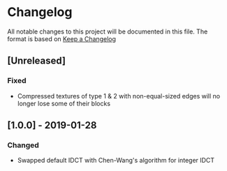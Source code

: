 # Changelog
All notable changes to this project will be documented in this file.
The format is based on [Keep a Changelog](https://keepachangelog.com)

## [Unreleased]
### Fixed 
- Compressed textures of type 1 & 2 with non-equal-sized edges will no longer lose some of their blocks 

## [1.0.0] - 2019-01-28
### Changed
- Swapped default IDCT with Chen-Wang's algorithm for integer IDCT